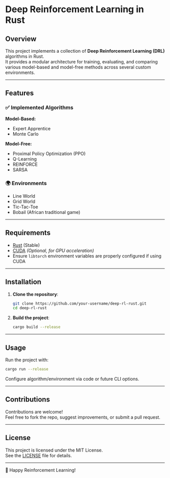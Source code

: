 # Deep Reinforcement Learning in Rust

## Overview

This project implements a collection of **Deep Reinforcement Learning (DRL)** algorithms in Rust.  
It provides a modular architecture for training, evaluating, and comparing various model-based and model-free methods across several custom environments.

---

## Features

### ✅ Implemented Algorithms

**Model-Based:**
- Expert Apprentice
- Monte Carlo

**Model-Free:**
- Proximal Policy Optimization (PPO)
- Q-Learning
- REINFORCE
- SARSA

### 🌍 Environments
- Line World
- Grid World
- Tic-Tac-Toe
- Bobail (African traditional game)

---

## Requirements

- [Rust](https://www.rust-lang.org/tools/install) (Stable)
- [CUDA](https://developer.nvidia.com/cuda-downloads) *(Optional, for GPU acceleration)*
- Ensure `libtorch` environment variables are properly configured if using CUDA

---

## Installation

1. **Clone the repository**:
   ```bash
   git clone https://github.com/your-username/deep-rl-rust.git
   cd deep-rl-rust
   ```

2. **Build the project**:
   ```bash
   cargo build --release
   ```

---

## Usage

Run the project with:
```bash
cargo run --release
```

Configure algorithm/environment via code or future CLI options.

---

## Contributions

Contributions are welcome!  
Feel free to fork the repo, suggest improvements, or submit a pull request.

---

## License

This project is licensed under the MIT License.  
See the [LICENSE](LICENSE) file for details.

---

🚀 Happy Reinforcement Learning!
